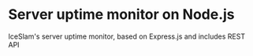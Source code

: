 # Server uptime monitor on Node.js
IceSlam's server uptime monitor, based on Express.js and includes REST API
